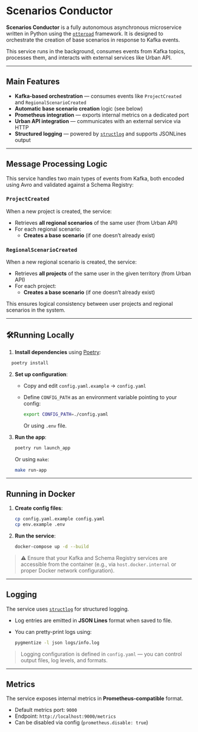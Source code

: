 # Scenarios Conductor

**Scenarios Conductor** is a fully autonomous asynchronous microservice written in Python using the [`otteroad`](https://github.com/Jesusya-26/otteroad) framework. It is designed to orchestrate the creation of base scenarios in response to Kafka events.

This service runs in the background, consumes events from Kafka topics, processes them, and interacts with external services like Urban API.

---

## Main Features

- **Kafka-based orchestration** — consumes events like `ProjectCreated` and `RegionalScenarioCreated`
- **Automatic base scenario creation** logic (see below)
- **Prometheus integration** — exports internal metrics on a dedicated port
- **Urban API integration** — communicates with an external service via HTTP
- **Structured logging** — powered by [`structlog`](https://www.structlog.org/) and supports JSONLines output

---

## Message Processing Logic

This service handles two main types of events from Kafka, both encoded using Avro and validated against a Schema Registry:

### `ProjectCreated`

When a new project is created, the service:

- Retrieves **all regional scenarios** of the same user (from Urban API)
- For each regional scenario:
  - **Creates a base scenario** (if one doesn’t already exist)

### `RegionalScenarioCreated`

When a new regional scenario is created, the service:

- Retrieves **all projects** of the same user in the given territory (from Urban API)
- For each project:
  - **Creates a base scenario** (if one doesn’t already exist)

This ensures logical consistency between user projects and regional scenarios in the system.

---

## 🛠Running Locally

1. **Install dependencies** using [Poetry](https://python-poetry.org/):
```bash
  poetry install
```

2. **Set up configuration**:

   * Copy and edit `config.yaml.example` → `config.yaml`
   * Define `CONFIG_PATH` as an environment variable pointing to your config:

     ```bash
     export CONFIG_PATH=./config.yaml
     ```
     
        Or using `.env` file.


3. **Run the app**:

   ```bash
   poetry run launch_app
   ```

   Or using `make`:

   ```bash
   make run-app
   ```

---

## Running in Docker

1. **Create config files**:

   ```bash
   cp config.yaml.example config.yaml
   cp env.example .env
   ```

2. **Run the service**:

   ```bash
   docker-compose up -d --build
   ```

> ⚠️ Ensure that your Kafka and Schema Registry services are accessible from the container (e.g., via `host.docker.internal` or proper Docker network configuration).

---

## Logging

The service uses [`structlog`](https://www.structlog.org/) for structured logging.

* Log entries are emitted in **JSON Lines** format when saved to file.
* You can pretty-print logs using:

  ```bash
  pygmentize -l json logs/info.log
  ```

> Logging configuration is defined in `config.yaml` — you can control output files, log levels, and formats.

---

## Metrics

The service exposes internal metrics in **Prometheus-compatible** format.

* Default metrics port: `9000`
* Endpoint: `http://localhost:9000/metrics`
* Can be disabled via config (`prometheus.disable: true`)

